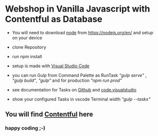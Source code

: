 # Webshop in Vanilla Javascript with Contentful as Database


- You will need to download [node](https://nodejs.org/en/) from https://nodejs.org/en/ and setup on your device

- clone Repository

- run npm install

- setup is made with [Visual Studio Code](https://code.visualstudio.com/)

- you can run Gulp from Command Palette as RunTask *"gulp serve"* , *"gulp build"*, *"gulp"* and for production *"npm run prod"*

- see documentation for Tasks on [Github](https://github.com/microsoft/vscode-tips-and-tricks#task-runner) and [code.visualstudio](https://code.visualstudio.com/docs/editor/tasks#vscode)

- show your configured Tasks in vscode Terminal width *"gulp --tasks"*

## You will find [Contentful](https://www.contentful.com/?utm_source=google&utm_medium=search-paid&utm_campaign=brand-search-b2b&utm_content=home&gclid=Cj0KCQiAhs79BRD0ARIsAC6XpaWqOfDCj6Jw2j9Xfm52Fr9LxUyHtXe_Z7F4bFTgxPRT-JT9JRBjCOYaAmjREALw_wcB) here

### happy coding ;-)
